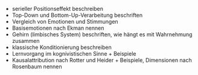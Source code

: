 - serieller Positionseffekt beschreiben
- Top-Down und Bottom-Up-Verarbeitung beschriften
- Vergleich von Emotionen und Stimmungen
- Basisemotionen nach Ekman nennen
- Gehirn (limbisches System) beschriften, wie hängt es mit Wahrnehmung zusammen
- klassische Konditionierung beschreiben
- Lernvorgang im kognivistischen Sinne + Beispiele
- Kausalattribution nach Rotter und Heider + Beispiele, Dimensionen nach Rosenbaum nennen